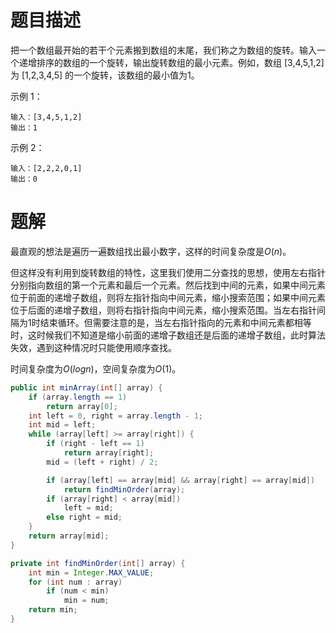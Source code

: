 # 题目描述

把一个数组最开始的若干个元素搬到数组的末尾，我们称之为数组的旋转。输入一个递增排序的数组的一个旋转，输出旋转数组的最小元素。例如，数组 [3,4,5,1,2] 为 [1,2,3,4,5] 的一个旋转，该数组的最小值为1。  

示例 1：

```
输入：[3,4,5,1,2]
输出：1
```


示例 2：

```
输入：[2,2,2,0,1]
输出：0
```

# 题解

最直观的想法是遍历一遍数组找出最小数字，这样的时间复杂度是$O(n)$。

但这样没有利用到旋转数组的特性，这里我们使用二分查找的思想，使用左右指针分别指向数组的第一个元素和最后一个元素。然后找到中间的元素，如果中间元素位于前面的递增子数组，则将左指针指向中间元素，缩小搜索范围；如果中间元素位于后面的递增子数组，则将右指针指向中间元素，缩小搜索范围。当左右指针间隔为1时结束循环。但需要注意的是，当左右指针指向的元素和中间元素都相等时，这时候我们不知道是缩小前面的递增子数组还是后面的递增子数组，此时算法失效，遇到这种情况时只能使用顺序查找。

时间复杂度为$O(logn)$，空间复杂度为$O(1)$。

```java
public int minArray(int[] array) {
    if (array.length == 1)
        return array[0];
    int left = 0, right = array.length - 1;
    int mid = left;
    while (array[left] >= array[right]) {
        if (right - left == 1)
            return array[right];
        mid = (left + right) / 2;

        if (array[left] == array[mid] && array[right] == array[mid])
            return findMinOrder(array);
        if (array[right] < array[mid])
            left = mid;
        else right = mid;
    }
    return array[mid];
}

private int findMinOrder(int[] array) {
    int min = Integer.MAX_VALUE;
    for (int num : array)
        if (num < min)
            min = num;
    return min;
}
```